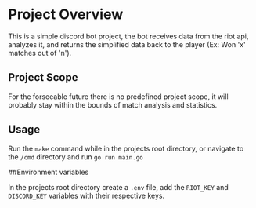# Project Overview

This is a simple discord bot project, the bot receives data from the riot api, analyzes it, and returns the simplified data back to the player (Ex: Won 'x' matches out of 'n'). 

## Project Scope 

For the forseeable future there is no predefined project scope, it will probably stay within the bounds of match analysis and statistics. 

## Usage

Run the `make` command while in the projects root directory, or navigate to the `/cmd` directory and run `go run main.go`

##Environment variables

In the projects root directory create a `.env` file, add the `RIOT_KEY` and `DISCORD_KEY` variables with their respective keys.


